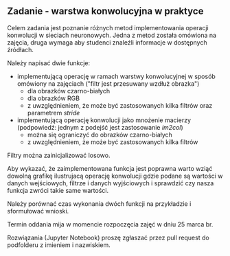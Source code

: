 ## Zadanie - warstwa konwolucyjna w praktyce
Celem zadania jest poznanie różnych metod implementowania operacji konwolucji w sieciach neuronowych.
Jedna z metod została omówiona na zajęcia, druga wymaga aby studenci znaleźli informacje w dostępnych źródłach.

Należy napisać dwie funkcje:
- implementującą operację w ramach warstwy konwolucyjnej w sposób omówiony na zajęciach ("filtr jest przesuwany wzdłuż obrazka")
    - dla obrazków czarno-białych
    - dla obrazków RGB
    - z uwzględnieniem, że może być zastosowanych kilka filtrów oraz parametrem *stride*
- implementującą operację konwolucji jako mnożenie macierzy (podpowiedź: jednym z podejść jest zastosowanie *im2col*)
    - można się ograniczyć do obrazków czarno-białych
    - z uwzględnieniem, że może być zastosowanych kilka filtrów
    
Filtry można zainicjalizować losowo.

Aby wykazać, że zaimplementowana funkcja jest poprawna warto wziąć dowolną grafikę ilustrujacą operację konwolucji gdzie podane są wartości w danych wejściowych, filtrze i danych wyjściowych i sprawdzić czy nasza funkcja zwróci takie same wartości.

Należy porównać czas wykonania dwóch funkcji na przykładzie i sformułować wnioski.

Termin oddania mija w momencie rozpoczęcia zajęć w dniu 25 marca br.

Rozwiązania (Jupyter Notebook) proszę zgłaszać przez pull request do podfolderu z imieniem i nazwiskiem.

